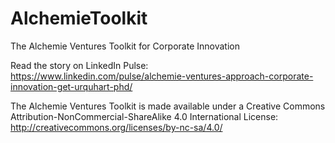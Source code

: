 # AlchemieToolkit
The Alchemie Ventures Toolkit for Corporate Innovation

Read the story on LinkedIn Pulse: https://www.linkedin.com/pulse/alchemie-ventures-approach-corporate-innovation-get-urquhart-phd/

The Alchemie Ventures Toolkit is made available under a Creative Commons Attribution-NonCommercial-ShareAlike 4.0 International License: http://creativecommons.org/licenses/by-nc-sa/4.0/
